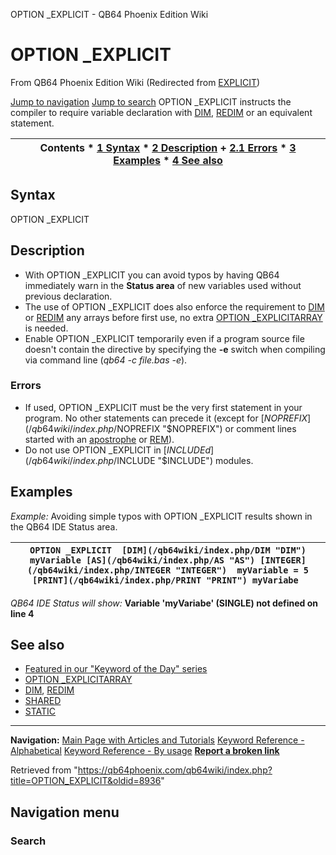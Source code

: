 


OPTION \_EXPLICIT - QB64 Phoenix Edition Wiki








# OPTION \_EXPLICIT



From QB64 Phoenix Edition Wiki
(Redirected from [EXPLICIT](/qb64wiki/index.php?title=EXPLICIT&redirect=no "EXPLICIT"))


[Jump to navigation](#mw-head)
[Jump to search](#searchInput)
OPTION \_EXPLICIT instructs the compiler to require variable declaration with [DIM](/qb64wiki/index.php/DIM "DIM"), [REDIM](/qb64wiki/index.php/REDIM "REDIM") or an equivalent statement.


  






| Contents * [1 Syntax](#Syntax) * [2 Description](#Description) 	+ [2.1 Errors](#Errors) * [3 Examples](#Examples) * [4 See also](#See_also) |
| --- |


## Syntax


OPTION \_EXPLICIT
  




## Description


* With OPTION \_EXPLICIT you can avoid typos by having QB64 immediately warn in the **Status area** of new variables used without previous declaration.
* The use of OPTION \_EXPLICIT does also enforce the requirement to [DIM](/qb64wiki/index.php/DIM "DIM") or [REDIM](/qb64wiki/index.php/REDIM "REDIM") any arrays before first use, no extra [OPTION \_EXPLICITARRAY](/qb64wiki/index.php/OPTION_EXPLICITARRAY "OPTION EXPLICITARRAY") is needed.
* Enable OPTION \_EXPLICIT temporarily even if a program source file doesn't contain the directive by specifying the **-e** switch when compiling via command line (*qb64 -c file.bas -e*).


### Errors


* If used, OPTION \_EXPLICIT must be the very first statement in your program. No other statements can precede it (except for [$NOPREFIX](/qb64wiki/index.php/$NOPREFIX "$NOPREFIX") or comment lines started with an [apostrophe](/qb64wiki/index.php/Apostrophe "Apostrophe") or [REM](/qb64wiki/index.php/REM "REM")).
* Do not use OPTION \_EXPLICIT in [$INCLUDEd](/qb64wiki/index.php/$INCLUDE "$INCLUDE") modules.


  




## Examples


*Example:* Avoiding simple typos with OPTION \_EXPLICIT results shown in the QB64 IDE Status area.





| ``` OPTION _EXPLICIT  [DIM](/qb64wiki/index.php/DIM "DIM") myVariable [AS](/qb64wiki/index.php/AS "AS") [INTEGER](/qb64wiki/index.php/INTEGER "INTEGER")  myVariable = 5  [PRINT](/qb64wiki/index.php/PRINT "PRINT") myVariabe  ``` |
| --- |


*QB64 IDE Status will show:*
**Variable 'myVariabe' (SINGLE) not defined on line 4**


  




## See also


* [Featured in our "Keyword of the Day" series](https://qb64phoenix.com/forum/showthread.php?tid=1727)
* [OPTION \_EXPLICITARRAY](/qb64wiki/index.php/OPTION_EXPLICITARRAY "OPTION EXPLICITARRAY")
* [DIM](/qb64wiki/index.php/DIM "DIM"), [REDIM](/qb64wiki/index.php/REDIM "REDIM")
* [SHARED](/qb64wiki/index.php/SHARED "SHARED")
* [STATIC](/qb64wiki/index.php/STATIC "STATIC")


  






---


**Navigation:**
[Main Page with Articles and Tutorials](/qb64wiki/index.php/Main_Page "Main Page")
[Keyword Reference - Alphabetical](/qb64wiki/index.php/Keyword_Reference_-_Alphabetical "Keyword Reference - Alphabetical")
[Keyword Reference - By usage](/qb64wiki/index.php/Keyword_Reference_-_By_usage "Keyword Reference - By usage")
**[Report a broken link](https://qb64phoenix.com/forum/showthread.php?tid=2800)**  





Retrieved from "<https://qb64phoenix.com/qb64wiki/index.php?title=OPTION_EXPLICIT&oldid=8936>"




## Navigation menu








### Search





















